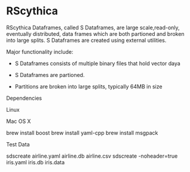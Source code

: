 # RScythica

RScythica Dataframes, called S Dataframes, are large scale,read-only,
eventually distributed, data frames which are both partioned and
broken into large splits. S Dataframes are created using external utilities.

Major functionality include:

* S Dataframes consists of multiple binary files that hold vector daya

* S Dataframes are partioned. 

* Partitions are broken into large splits, typically 64MB in size

Dependencies

Linux

Mac OS X

  brew install boost
  brew install yaml-cpp
  brew install msgpack

Test Data

sdscreate airline.yaml airline.db airline.csv
sdscreate -noheader=true iris.yaml iris.db iris.data